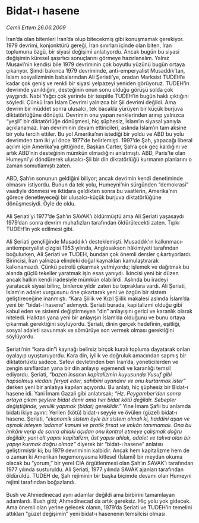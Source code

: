 # Bidat-ı hasene

*Cemil Ertem 26.06.2009*

<div class="taraf_structure_2col_1zq">
<div class="margen_n">



 <p>İran’da olan bitenleri İran’da olup bitecekmiş gibi konuşmamak gerekiyor. 1979 devrimi, konjonktürü gereği, İran sınırları içinde olan biten, İran toplumuna özgü, bir siyasi değişimi anlatıyordu. Ancak bugün bu siyasi değişimin küresel şaşırtıcı sonuçlarını görmeye hazırlanalım. Yalnız Musavi’nin kendisi bile 1979 devriminin çok boyutlu yüzünü bugün ortaya çıkarıyor. Şimdi bakınca 1979 devriminde, anti-emperyalist Musaddık’tan, İslam sosyalizminin babalarından Ali Şeriati’ye, oradan Marksist TUDEH’e kadar çok geniş ve renkli bir siyasi yelpazeyi yeniden görüyoruz. TUDEH’in devrimde yanıldığını, desteğinin onun sonu olduğu görüşü solda çok yaygındı. Nabi Yağcı çok yerinde bir tespitle TUDEH’in bugün haklı çıktığını söyledi. Çünkü İran İslam Devrimi yalnızca bir Şii devrimi değildi. Ama devrim bir müddet sonra ulusalcı, tek bacakla yürüyen bir küçük burjuva diktatörlüğüne dönüştü. Devrimin onu yapan renklerinden arınıp yalnızca “yeşil” bir diktatörlüğe dönüşmesi, hiç şüphesiz, İslam’ın siyasal yanıyla açıklanamaz. İran devriminin devam ettiricileri, aslında İslam’ın tam aksine bir yolu tercih ettiler. Bu yol Amerika’nın istediği bir yoldu ve ABD bu yolu devrimden tam iki yıl önce 1977’de belirlemişti. 1997’de Şah, yapacağı liberal açılım için Amerika’ya gittiğinde, Başkan Carter, Şah’a çok geç kaldığını ve artık ABD’nin desteğinin mümkün olmadığını anlatmıştı. ABD, Paris’te olan Humeyni’yi döndürerek ulusalcı-Şii bir din diktatörlüğü kurmanın planlarını o zaman somutlamıştı zaten. <br/><br/>ABD, Şah’ın sonunun geldiğini biliyor; ancak devrimin kendi denetiminde olmasını istiyordu. Bunun da tek yolu, Humeyni’nin sürgünden “demokrasi” vaadiyle dönmesi ve iktidara geldikten sonra bu vaatlerin, Amerika’nın görece denetleyeceği bir ulusalcı-küçük burjuva diktatörlüğüne dönüşmesiydi. Öyle de oldu. <br/><br/>Ali Şeriati’yi 1977’de Şah’ın SAVAK’ı öldürmüştü ama Ali Şeriati yaşasaydı 1979’dan sonra devrim muhafızları tarafından öldürülecekti zaten. Tıpkı TUDEH’in yok edilmesi gibi. <br/><br/>Ali Şeriati gençliğinde Musaddık’ı desteklemişti. Musaddık’ın kalkınmacı- antiemperyalist çizgisi 1953 yılında, Anglosakson hâkimiyeti tarafından boğulurken, Ali Şeriati ve TUDEH, bundan çok önemli dersler çıkartıyorlardı. Birincisi, İran yalnızca elindeki doğal kaynakları kamulaştırarak kalkınamazdı. Çünkü petrolü çıkarmak yetmiyordu; işlemek ve dağıtmak bu alanda güçlü tekeller yaratmak işin esas yanıydı. İkincisi yeni bir düzen ancak halkın kendi iradesiyle mümkün olabilirdi. Aslında bu iradeyi yaratacak siyasi bilinç, binlerce yıldır zaten bu topraklara vardı. Ali Şeriati, İslam’ın adalet vurgusunu öne çıkartarak yeni ve özgün bir sistem geliştireceğine inanmıştı. “Kara Şiilik ve Kızıl Şiilik makalesi aslında İslam’da yeni bir “bidat-i hasene” adımıydı. Şeriati burada, kapitalizmi olduğu gibi kabul eden ve sistemi değiştirmeyen “din” anlayışını gerici ve karanlık olarak niteledi. Halktan yana yeni bir anlayışın İslam’da olduğunu ve bunu ortaya çıkarmak gerektiğini söylüyordu. Şeriati, dinin gerçek hedefinin, eşitliği, sosyal adaleti savunmak ve sömürüye son vermek olması gerektiğini söylüyordu. <br/><br/>Şeriati’nin “kara din”i kaynağı belirsiz birçok kuralı topluma dayatarak onları oyalayıp uyuşturuyordu. Kara din, iyilik ve doğruluk amacından sapmış bir diktatörlüktü sadece. Safevi devletinden beri İran’da, yöneticilerden ve zengin sınıflardan yana bir din anlayışı egemendi ve karanlığı temsil ediyordu. Şeriati, <i>“bazen insanın kapitalizmin kuyusunda Yusuf gibi hapsolmuş vicdanı feryat eder, sahibini uyandırır ve onu kurtarmak ister”</i> derken yeni bir anlatıya kapıları açıyordu. Bu anlatı, hiç şüphesiz bir Bidat-ı hasene idi. Yani İmam Gazali gibi anlatırsak; <i>“Hz. Peygamber’den sonra ortaya çıkan şeylere bidat denir ama her bidat kötü değildir. Sebepler değiştiğinde, yenilik yapmak (bidat) gereklidir.”</i> Yine İmam Şafii bu anlamda bidatı ikiye ayırır: Yerilen (kötü) bidat-ı seyyie ve övülen (güzel) bidat-ı hasene. Şeriati, <i>“ekonomik sistem öyle bir sistem olmalı ki, haddini aşan ve aşmak isteyen ‘adama’ kanuni ve pratik fırsat ve imkân tanımamalı. Ona bu imkânı verip de sonra ahlaki açıdan onu kontrol etmeye çalışmak doğru değildir; yani alt yapısı kapitalizm, üst yapısı ahlak, adalet ve takva olan bir yapıyı kurmak doğru olmaz” </i>diyerek bir “bidat-ı hasene” anlatısı geliştirmiştir ki; bu 1979 devriminin kalbidir. Ancak hem kapitalizme hem de o zaman ki Amerikan hegemonyasına kitlesel (İslami) bir meydan okuma olacak bu “yorum,” bir yerel CIA örgütlenmesi olan Şah’ın SAVAK’ı tarafından 1977 yılında susturuldu. Ali Şeriati, 1977 yılında SAVAK ajanları tarafından öldürüldü. TUDEH de, Şah rejiminin bir başka biçimde devamı olan Humeyni rejimi tarafından boğazlandı. <br/><br/>Bush ve Ahmedinecad aynı adamlar değildi ama birbirini tamamlayan adamlardı. Bush gitti; Ahmedinecad da artık gereksiz. Hiç yolu yok gidecek. Ama önemli olan yerine gelecek olanın, 1979’da Şeriati ve TUDEH’in temelini attıkları “güzel değişimin” yeni bidat-ı hasenenin temsilcisi olması.</p>
<br/>
<br/>
<br/>



<br/>


<div id="taraf_not">
</div>

</div>


</div>
